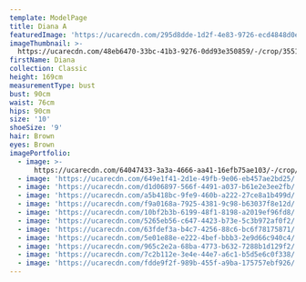 ```yaml
---
template: ModelPage
title: Diana A
featuredImage: 'https://ucarecdn.com/295d8dde-1d2f-4e83-9726-ecd4848d0ec7/'
imageThumbnail: >-
  https://ucarecdn.com/48eb6470-33bc-41b3-9276-0dd93e350859/-/crop/3551x5064/967,638/-/preview/
firstName: Diana
collection: Classic
height: 169cm
measurementType: bust
bust: 90cm
waist: 76cm
hips: 90cm
size: '10'
shoeSize: '9'
hair: Brown
eyes: Brown
imagePortfolio:
  - image: >-
      https://ucarecdn.com/64047433-3a3a-4666-aa41-16efb75ae103/-/crop/1183x1767/225,122/-/preview/
  - image: 'https://ucarecdn.com/649e1f41-2d1e-49fb-9e06-eb457ae2bd25/'
  - image: 'https://ucarecdn.com/d1d06897-566f-4491-a037-b61e2e3ee2fb/'
  - image: 'https://ucarecdn.com/a5b418bc-9fe9-460b-a222-27ce8a1b499d/'
  - image: 'https://ucarecdn.com/f9a0168a-7925-4381-9c98-b63037f8e12d/'
  - image: 'https://ucarecdn.com/10bf2b3b-6199-48f1-8198-a2019ef96fd8/'
  - image: 'https://ucarecdn.com/5265eb56-c647-4423-b73e-5c3b972af0f2/'
  - image: 'https://ucarecdn.com/63fdef3a-b4c7-4256-88c6-bc6f78175871/'
  - image: 'https://ucarecdn.com/5e01e88e-e222-4bef-bbb3-2e9d66c940c4/'
  - image: 'https://ucarecdn.com/965c2e2a-68ba-4773-b632-7288b1d129f2/'
  - image: 'https://ucarecdn.com/7c2b112e-3e4e-44e7-a6c1-b5d5e6c0f338/'
  - image: 'https://ucarecdn.com/fdde9f2f-989b-455f-a9ba-175757ebf926/'
---
```


